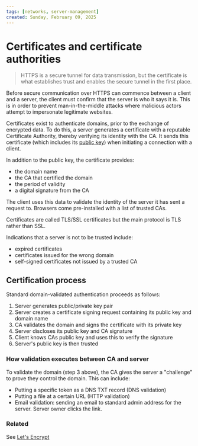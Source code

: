 ```yaml
---
tags: [networks, server-management]
created: Sunday, February 09, 2025
---
```


# Certificates and certificate authorities

> HTTPS is a secure tunnel for data transmission, but the certificate is what
> establishes trust and enables the secure tunnel in the first place.

Before secure communication over HTTPS can commence between a client and a
server, the client must confirm that the server is who it says it is. This is in
order to prevent man-in-the-middle attacks where malicious actors attempt to
impersonate legitimate websites.

Certificates exist to authenticate domains, prior to the exchange of encrypted
data. To do this, a server generates a certificate with a reputable Certificate
Authority, thereby verifying its identity with the CA. It sends this certificate
(which includes its [public key](./bbdcb54f_public_key_cryptography.md)) when
initiating a connection with a client.

In addition to the public key, the certificate provides:

- the domain name
- the CA that certified the domain
- the period of validity
- a digital signature from the CA

The client uses this data to validate the identity of the server it has sent a
request to. Browsers come pre-installed with a list of trusted CAs.

Certificates are called TLS/SSL certificates but the main protocol is TLS rather
than SSL.

Indications that a server is not to be trusted include:

- expired certificates
- certificates issued for the wrong domain
- self-signed certificates not issued by a trusted CA

## Certification process

Standard domain-validated authentication proceeds as follows:

1. Server generates public/private key pair
2. Server creates a certificate signing request containing its public key and
   domain name
3. CA validates the domain and signs the certificate with its private key
4. Server discloses its public key and CA signature
5. Client knows CAs public key and uses this to verify the signature
6. Server's public key is then trusted

### How validation executes between CA and server

To validate the domain (step 3 above), the CA gives the server a "challenge" to
prove they control the domain. This can include:

- Putting a specific token as a DNS TXT record (DNS validation)
- Putting a file at a certain URL (HTTP validation)
- Email validation: sending an email to standard admin address for the server.
  Server owner clicks the link.

### Related

See [Let's Encrypt](./Let's_Encrypt.md)
